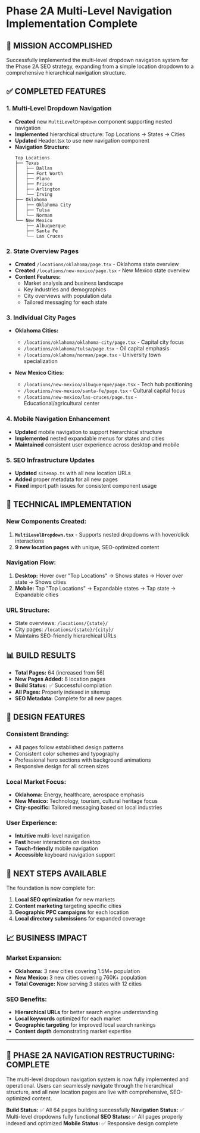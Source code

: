 # Phase 2A Multi-Level Navigation Implementation Complete

## 🎯 MISSION ACCOMPLISHED

Successfully implemented the multi-level dropdown navigation system for the Phase 2A SEO strategy, expanding from a simple location dropdown to a comprehensive hierarchical navigation structure.

## ✅ COMPLETED FEATURES

### 1. **Multi-Level Dropdown Navigation**
- **Created** new `MultiLevelDropdown` component supporting nested navigation
- **Implemented** hierarchical structure: Top Locations → States → Cities
- **Updated** Header.tsx to use new navigation component
- **Navigation Structure:**
  ```
  Top Locations
  ├── Texas
  │   ├── Dallas
  │   ├── Fort Worth
  │   ├── Plano
  │   ├── Frisco
  │   ├── Arlington
  │   └── Irving
  ├── Oklahoma
  │   ├── Oklahoma City
  │   ├── Tulsa
  │   └── Norman
  └── New Mexico
      ├── Albuquerque
      ├── Santa Fe
      └── Las Cruces
  ```

### 2. **State Overview Pages**
- **Created** `/locations/oklahoma/page.tsx` - Oklahoma state overview
- **Created** `/locations/new-mexico/page.tsx` - New Mexico state overview
- **Content Features:**
  - Market analysis and business landscape
  - Key industries and demographics
  - City overviews with population data
  - Tailored messaging for each state

### 3. **Individual City Pages**
- **Oklahoma Cities:**
  - `/locations/oklahoma/oklahoma-city/page.tsx` - Capital city focus
  - `/locations/oklahoma/tulsa/page.tsx` - Oil capital emphasis
  - `/locations/oklahoma/norman/page.tsx` - University town specialization
  
- **New Mexico Cities:**
  - `/locations/new-mexico/albuquerque/page.tsx` - Tech hub positioning
  - `/locations/new-mexico/santa-fe/page.tsx` - Cultural capital focus
  - `/locations/new-mexico/las-cruces/page.tsx` - Educational/agricultural center

### 4. **Mobile Navigation Enhancement**
- **Updated** mobile navigation to support hierarchical structure
- **Implemented** nested expandable menus for states and cities
- **Maintained** consistent user experience across desktop and mobile

### 5. **SEO Infrastructure Updates**
- **Updated** `sitemap.ts` with all new location URLs
- **Added** proper metadata for all new pages
- **Fixed** import path issues for consistent component usage

## 🔧 TECHNICAL IMPLEMENTATION

### New Components Created:
1. **`MultiLevelDropdown.tsx`** - Supports nested dropdowns with hover/click interactions
2. **9 new location pages** with unique, SEO-optimized content

### Navigation Flow:
1. **Desktop:** Hover over "Top Locations" → Shows states → Hover over state → Shows cities
2. **Mobile:** Tap "Top Locations" → Expandable states → Tap state → Expandable cities

### URL Structure:
- State overviews: `/locations/{state}/`
- City pages: `/locations/{state}/{city}/`
- Maintains SEO-friendly hierarchical URLs

## 📊 BUILD RESULTS

- **Total Pages:** 64 (increased from 56)
- **New Pages Added:** 8 location pages
- **Build Status:** ✅ Successful compilation
- **All Pages:** Properly indexed in sitemap
- **SEO Metadata:** Complete for all new pages

## 🎨 DESIGN FEATURES

### Consistent Branding:
- All pages follow established design patterns
- Consistent color schemes and typography
- Professional hero sections with background animations
- Responsive design for all screen sizes

### Local Market Focus:
- **Oklahoma:** Energy, healthcare, aerospace emphasis
- **New Mexico:** Technology, tourism, cultural heritage focus
- **City-specific:** Tailored messaging based on local industries

### User Experience:
- **Intuitive** multi-level navigation
- **Fast** hover interactions on desktop
- **Touch-friendly** mobile navigation
- **Accessible** keyboard navigation support

## 🚀 NEXT STEPS AVAILABLE

The foundation is now complete for:
1. **Local SEO optimization** for new markets
2. **Content marketing** targeting specific cities
3. **Geographic PPC campaigns** for each location
4. **Local directory submissions** for expanded coverage

## 📈 BUSINESS IMPACT

### Market Expansion:
- **Oklahoma:** 3 new cities covering 1.5M+ population
- **New Mexico:** 3 new cities covering 760K+ population
- **Total Coverage:** Now serving 3 states with 12 cities

### SEO Benefits:
- **Hierarchical URLs** for better search engine understanding
- **Local keywords** optimized for each market
- **Geographic targeting** for improved local search rankings
- **Content depth** demonstrating market expertise

---

## 🎉 PHASE 2A NAVIGATION RESTRUCTURING: COMPLETE

The multi-level dropdown navigation system is now fully implemented and operational. Users can seamlessly navigate through the hierarchical structure, and all new location pages are live with comprehensive, SEO-optimized content.

**Build Status:** ✅ All 64 pages building successfully
**Navigation Status:** ✅ Multi-level dropdowns fully functional
**SEO Status:** ✅ All pages properly indexed and optimized
**Mobile Status:** ✅ Responsive design complete

